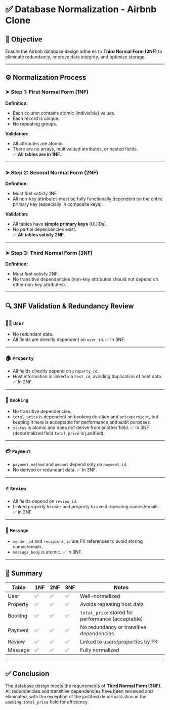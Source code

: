 # ✅ Database Normalization - Airbnb Clone

## 🎯 Objective

Ensure the Airbnb database design adheres to **Third Normal Form (3NF)** to eliminate redundancy, improve data integrity, and optimize storage.

---

## ⚙️ Normalization Process

### ➤ Step 1: First Normal Form (1NF)

**Definition:**  
- Each column contains atomic (indivisible) values.  
- Each record is unique.  
- No repeating groups.

**Validation:**  
- All attributes are atomic.  
- There are no arrays, multivalued attributes, or nested fields.  
✅ **All tables are in 1NF.**

---

### ➤ Step 2: Second Normal Form (2NF)

**Definition:**  
- Must first satisfy 1NF.  
- All non-key attributes must be fully functionally dependent on the entire primary key (especially in composite keys).

**Validation:**  
- All tables have **simple primary keys** (UUIDs).  
- No partial dependencies exist.  
✅ **All tables satisfy 2NF.**

---

### ➤ Step 3: Third Normal Form (3NF)

**Definition:**  
- Must first satisfy 2NF.  
- No transitive dependencies (non-key attributes should not depend on other non-key attributes).

---

## 🔍 3NF Validation & Redundancy Review

### 🧑‍💼 `User`
- No redundant data.
- All fields are directly dependent on `user_id`.
✅ In 3NF.

---

### 🏠 `Property`
- All fields directly depend on `property_id`.
- Host information is linked via `host_id`, avoiding duplication of host data.
✅ In 3NF.

---

### 📆 `Booking`
- No transitive dependencies.
- `total_price` is dependent on booking duration and `pricepernight`, but keeping it here is acceptable for performance and audit purposes.
- `status` is atomic and does not derive from another field.
✅ In 3NF (denormalized field `total_price` is justified).

---

### 💳 `Payment`
- `payment_method` and `amount` depend only on `payment_id`.
- No derived or redundant data.
✅ In 3NF.

---

### ⭐ `Review`
- All fields depend on `review_id`.
- Linked properly to user and property to avoid repeating names/emails.
✅ In 3NF.

---

### 💬 `Message`
- `sender_id` and `recipient_id` are FK references to avoid storing names/emails.
- `message_body` is atomic.
✅ In 3NF.

---

## 📝 Summary

| Table      | 1NF | 2NF | 3NF | Notes                                              |
|------------|-----|-----|-----|----------------------------------------------------|
| User       | ✅  | ✅  | ✅  | Well-normalized                                    |
| Property   | ✅  | ✅  | ✅  | Avoids repeating host data                         |
| Booking    | ✅  | ✅  | ✅  | `total_price` stored for performance (acceptable)  |
| Payment    | ✅  | ✅  | ✅  | No redundancy or transitive dependencies           |
| Review     | ✅  | ✅  | ✅  | Linked to users/properties by FK                   |
| Message    | ✅  | ✅  | ✅  | Fully normalized                                   |

---

## ✅ Conclusion

The database design meets the requirements of **Third Normal Form (3NF)**.  
All redundancies and transitive dependencies have been reviewed and eliminated, with the exception of the justified denormalization in the `Booking.total_price` field for efficiency.

